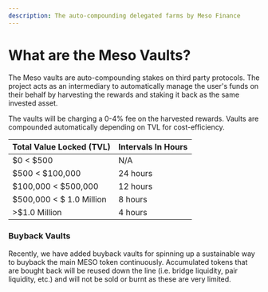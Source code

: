 ```yaml
---
description: The auto-compounding delegated farms by Meso Finance
---
```


# What are the Meso Vaults?

The Meso vaults are auto-compounding stakes on third party protocols. The project acts as an intermediary to automatically manage the user's funds on their behalf by harvesting the rewards and staking it back as the same invested asset.

The vaults will be charging a 0-4% fee on the harvested rewards. Vaults are compounded automatically depending on TVL for cost-efficiency.

| Total Value Locked (TVL) | Intervals In Hours |
| ------------------------ | ------------------ |
| $0 < $500                | N/A                |
| $500 < $100,000          | 24 hours           |
| $100,000 < $500,000      | 12 hours           |
| $500,000 < $ 1.0 Million | 8 hours            |
| >$1.0 Million            | 4 hours            |

### Buyback Vaults

Recently, we have added buyback vaults for spinning up a sustainable way to buyback the main MESO token continuously. Accumulated tokens that are bought back will be reused down the line (i.e. bridge liquidity, pair liquidity, etc.) and will not be sold or burnt as these are very limited.
